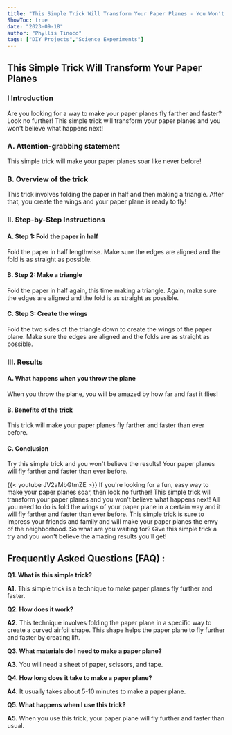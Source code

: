 ```yaml
---
title: "This Simple Trick Will Transform Your Paper Planes - You Won't Believe What Happens Next!"
ShowToc: true 
date: "2023-09-18"
author: "Phyllis Tinoco" 
tags: ["DIY Projects","Science Experiments"]
---
```

<h2>This Simple Trick Will Transform Your Paper Planes</h2>

<h3>I Introduction</h3>

<p>Are you looking for a way to make your paper planes fly farther and faster? Look no further! This simple trick will transform your paper planes and you won't believe what happens next!</p>

<h3>A. Attention-grabbing statement</h3>

<p>This simple trick will make your paper planes soar like never before!</p>

<h3>B. Overview of the trick</h3>

<p>This trick involves folding the paper in half and then making a triangle. After that, you create the wings and your paper plane is ready to fly!</p>

<h3>II. Step-by-Step Instructions</h3>

<h4>A. Step 1: Fold the paper in half</h4>

<p>Fold the paper in half lengthwise. Make sure the edges are aligned and the fold is as straight as possible.</p>

<h4>B. Step 2: Make a triangle</h4>

<p>Fold the paper in half again, this time making a triangle. Again, make sure the edges are aligned and the fold is as straight as possible.</p>

<h4>C. Step 3: Create the wings</h4>

<p>Fold the two sides of the triangle down to create the wings of the paper plane. Make sure the edges are aligned and the folds are as straight as possible.</p>

<h3>III. Results</h3>

<h4>A. What happens when you throw the plane</h4>

<p>When you throw the plane, you will be amazed by how far and fast it flies!</p>

<h4>B. Benefits of the trick</h4>

<p>This trick will make your paper planes fly farther and faster than ever before.</p>

<h4>C. Conclusion</h4>

<p>Try this simple trick and you won't believe the results! Your paper planes will fly farther and faster than ever before.</p>

{{< youtube JV2aMbGtmZE >}} 
If you're looking for a fun, easy way to make your paper planes soar, then look no further! This simple trick will transform your paper planes and you won't believe what happens next! All you need to do is fold the wings of your paper plane in a certain way and it will fly farther and faster than ever before. This simple trick is sure to impress your friends and family and will make your paper planes the envy of the neighborhood. So what are you waiting for? Give this simple trick a try and you won't believe the amazing results you'll get!

## Frequently Asked Questions (FAQ) :
**Q1. What is this simple trick?**

**A1.** This simple trick is a technique to make paper planes fly further and faster. 

**Q2. How does it work?**

**A2.** This technique involves folding the paper plane in a specific way to create a curved airfoil shape. This shape helps the paper plane to fly further and faster by creating lift. 

**Q3. What materials do I need to make a paper plane?**

**A3.** You will need a sheet of paper, scissors, and tape. 

**Q4. How long does it take to make a paper plane?**

**A4.** It usually takes about 5-10 minutes to make a paper plane. 

**Q5. What happens when I use this trick?**

**A5.** When you use this trick, your paper plane will fly further and faster than usual.



